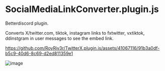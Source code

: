 # SocialMediaLinkConverter.plugin.js
Betterdiscord plugin.

Converts X/twitter.com, tiktok, instagram links to fxtwitter, vxtiktok, ddinstgram in user messages to see the embed link.

https://github.com/RoyRiv3r/TwitterX.plugin.js/assets/41067116/91b3a0df-b5c9-40d6-8c69-d2ed811359e1

![image](https://github.com/RoyRiv3r/TwitterX.plugin.js/assets/41067116/f5caa93f-344d-4f72-8279-68ffbcc2fac8)
